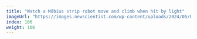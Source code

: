 ```yaml
---
title: "Watch a Möbius strip robot move and climb when hit by light"
imageUrl: "https://images.newscientist.com/wp-content/uploads/2024/05/09111839/SEI_203048851.jpg?width=788"
index: 106
weight: 106
---
```

